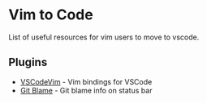 # Vim to Code

List of useful resources for vim users to move to vscode.

## Plugins

- [VSCodeVim](https://github.com/VSCodeVim/Vim) - Vim bindings for VSCode
- [Git Blame](https://github.com/waderyan/vscode-gitblame) - Git blame info on status bar


